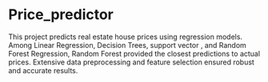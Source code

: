 # Price_predictor
This project predicts real estate house prices using regression models. Among Linear Regression, Decision Trees, support vector , and Random Forest Regression, Random Forest provided the closest predictions to actual prices. Extensive data preprocessing and feature selection ensured robust and accurate results.

